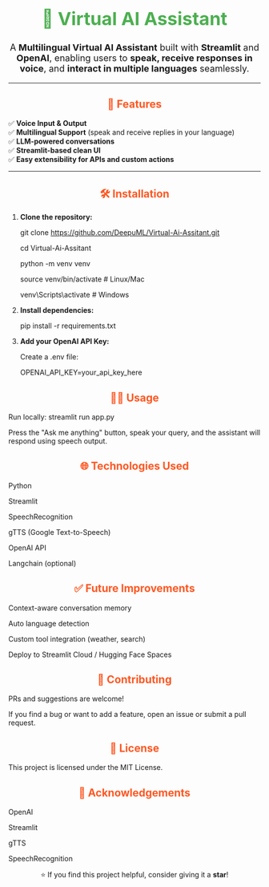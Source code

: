 <h1 align="center" style="font-size: 36px; color: #4CAF50;">
🤖 Virtual AI Assistant
</h1>

<p align="center" style="font-size: 18px;">
A <b>Multilingual Virtual AI Assistant</b> built with <b>Streamlit</b> and <b>OpenAI</b>, enabling users to <b>speak, receive responses in voice</b>, and <b>interact in multiple languages</b> seamlessly.
</p>

---

<h2 align="center" style="color: #FF5722;">🚀 Features</h2>

✅ <b>Voice Input & Output</b>  
✅ <b>Multilingual Support</b> (speak and receive replies in your language)  
✅ <b>LLM-powered conversations</b>  
✅ <b>Streamlit-based clean UI</b>  
✅ <b>Easy extensibility for APIs and custom actions</b>

---

<h2 align="center" style="color: #FF5722;">🛠️ Installation</h2>

<ol>
<li><b>Clone the repository:</b></li>

git clone https://github.com/DeepuML/Virtual-Ai-Assitant.git

cd Virtual-Ai-Assitant

python -m venv venv

source venv/bin/activate      # Linux/Mac

venv\Scripts\activate         # Windows

<li><b>Install dependencies:</b></li>

pip install -r requirements.txt

<li><b>Add your OpenAI API Key:</b></li>

Create a .env file:

OPENAI_API_KEY=your_api_key_here

</ol>
<h2 align="center" style="color: #FF5722;">🧑‍💻 Usage</h2>

Run locally: streamlit run app.py

Press the "Ask me anything" button, speak your query, and the assistant will respond using speech output.

<h2 align="center" style="color: #FF5722;">🌐 Technologies Used</h2>
Python

Streamlit

SpeechRecognition

gTTS (Google Text-to-Speech)

OpenAI API

Langchain (optional)

<h2 align="center" style="color: #FF5722;">✅ Future Improvements</h2>

Context-aware conversation memory

Auto language detection

Custom tool integration (weather, search)

Deploy to Streamlit Cloud / Hugging Face Spaces

<h2 align="center" style="color: #FF5722;">🤝 Contributing</h2>

PRs and suggestions are welcome!

If you find a bug or want to add a feature, open an issue or submit a pull request.

<h2 align="center" style="color: #FF5722;">📜 License</h2>
This project is licensed under the MIT License.

<h2 align="center" style="color: #FF5722;">🙏 Acknowledgements</h2>

OpenAI

Streamlit

gTTS

SpeechRecognition

<p align="center"> ⭐ If you find this project helpful, consider giving it a <b>star</b>! </p> 

